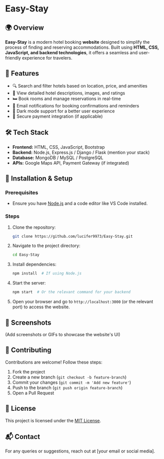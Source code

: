 # Easy-Stay

## 🌍 Overview
**Easy-Stay** is a modern hotel booking **website** designed to simplify the process of finding and reserving accommodations. Built using **HTML, CSS, JavaScript, and backend technologies**, it offers a seamless and user-friendly experience for travelers.

## 🚀 Features
- 🔍 Search and filter hotels based on location, price, and amenities
- 🏨 View detailed hotel descriptions, images, and ratings
- 🛏️ Book rooms and manage reservations in real-time
- 🔔 Email notifications for booking confirmations and reminders
- 🌙 Dark mode support for a better user experience
- 🔗 Secure payment integration (if applicable)

## 🛠️ Tech Stack
- **Frontend:** HTML, CSS, JavaScript, Bootstrap
- **Backend:** Node.js, Express.js / Django / Flask (mention your stack)
- **Database:** MongoDB / MySQL / PostgreSQL
- **APIs:** Google Maps API, Payment Gateway (if integrated)

## 📂 Installation & Setup

### Prerequisites
- Ensure you have [Node.js](https://nodejs.org/) and a code editor like VS Code installed.

### Steps
1. Clone the repository:
   ```sh
   git clone https://github.com/lucifer9973/Easy-Stay.git
   ```
2. Navigate to the project directory:
   ```sh
   cd Easy-Stay
   ```
3. Install dependencies:
   ```sh
   npm install  # If using Node.js
   ```
4. Start the server:
   ```sh
   npm start  # Or the relevant command for your backend
   ```
5. Open your browser and go to `http://localhost:3000` (or the relevant port) to access the website.

## 📸 Screenshots
(Add screenshots or GIFs to showcase the website's UI)

## 🤝 Contributing
Contributions are welcome! Follow these steps:
1. Fork the project
2. Create a new branch (`git checkout -b feature-branch`)
3. Commit your changes (`git commit -m 'Add new feature'`)
4. Push to the branch (`git push origin feature-branch`)
5. Open a Pull Request

## 📜 License
This project is licensed under the [MIT License](LICENSE).

## 📬 Contact
For any queries or suggestions, reach out at [your email or social media].
